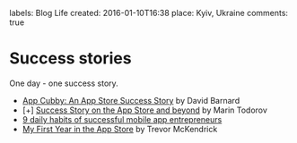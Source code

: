 labels: Blog
		Life
created: 2016-01-10T16:38
place: Kyiv, Ukraine
comments: true

# Success stories

One day - one success story.

- [App Cubby: An App Store Success Story](http://davidbarnard.com/post/58967626934/app-cubby-success) by David Barnard
- [+] [Success Story on the App Store and beyond](http://www.touch-code-magazine.com/success-story-on-the-app-store-and-beyond/) by Marin Todorov
- [9 daily habits of successful mobile app entrepreneurs](http://thenextweb.com/entrepreneur/2015/06/02/9-daily-habits-of-successful-mobile-app-entrepreneurs/)
- [My First Year in the App Store](http://www.zerotoentrepreneur.com/my-first-year-in-the-app-store/) by Trevor McKendrick
